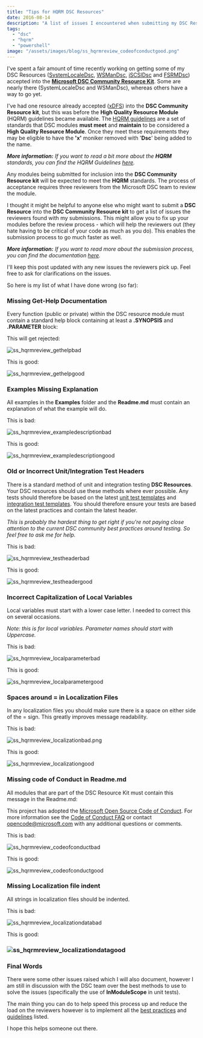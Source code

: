 ```yaml
---
title: "Tips for HQRM DSC Resources"
date: 2016-08-14
description: "A list of issues I encountered when submitting my DSC Resources to the Microsoft DSC Community Resource Kit. This may help you avoid the same issues."
tags:
  - "dsc"
  - "hqrm"
  - "powershell"
image: "/assets/images/blog/ss_hqrmreview_codeofconductgood.png"
---
```


I've spent a fair amount of time recently working on getting some of my DSC Resources ([SystemLocaleDsc](https://github.com/PlagueHO/SystemLocaleDsc), [WSManDsc](https://github.com/PlagueHO/WSManDsc), [iSCSIDsc](https://github.com/PlagueHO/iSCSIDsc) and [FSRMDsc](https://github.com/PlagueHO/FSRMDsc)) accepted into the **[Microsoft DSC Community Resource Kit](https://github.com/PowerShell/DscResources)**. Some are nearly there (SystemLocaleDsc and WSManDsc), whereas others have a way to go yet.

I've had one resource already accepted ([xDFS](https://github.com/PowerShell/xDFS)) into the **DSC Community Resource kit**, but this was before the **High Quality Resource Module** (HQRM) guidelines became available. The [HQRM guidelines](https://github.com/PowerShell/DscResources/blob/master/HighQualityModuleGuidelines.md) are a set of standards that DSC modules **must meet** and **maintain** to be considered a **High Quality Resource Module**. Once they meet these requirements they may be eligible to have the **'x'** moniker removed with '**Dsc**' being added to the name.

_**More information:** If you want to read a bit more about the **HQRM** standards, you can find the HQRM Guidelines [here](https://github.com/PowerShell/DscResources/blob/master/HighQualityModuleGuidelines.md)._

Any modules being submitted for inclusion into the **DSC Community Resource kit** will be expected to meet the **HQRM** standards. The process of acceptance requires three reviewers from the Microsoft DSC team to review the module.

I thought it might be helpful to anyone else who might want to submit a **DSC Resource** into the **DSC Community Resource kit** to get a list of issues the reviewers found with my submissions. This might allow you to fix up your modules before the review process - which will help the reviewers out (they hate having to be critical of your code as much as you do). This enables the submission process to go much faster as well.

_**More information:** If you want to read more about the submission process, you can find the documentation [here](https://github.com/PowerShell/DscResources/blob/master/NewResourceModuleSubmissions.md)._

I'll keep this post updated with any new issues the reviewers pick up. Feel free to ask for clarifications on the issues.

So here is my list of what I have done wrong (so far):

### Missing Get-Help Documentation

Every function (public or private) within the DSC resource module must contain a standard help block containing at least a **.SYNOPSIS** and **.PARAMETER** block:

This will get rejected:

![ss_hqrmreview_gethelpbad](/assets/images/blog/ss_hqrmreview_gethelpbad.png)

This is good:

![ss_hqrmreview_gethelpgood](/assets/images/blog/ss_hqrmreview_gethelpgood.png)

### Examples Missing Explanation

All examples in the **Examples** folder and the **Readme.md** must contain an explanation of what the example will do.

This is bad:

![ss_hqrmreview_exampledescriptionbad](/assets/images/blog/ss_hqrmreview_exampledescriptionbad.png)

This is good:

![ss_hqrmreview_exampledescriptiongood](/assets/images/blog/ss_hqrmreview_exampledescriptiongood.png)

### Old or Incorrect Unit/Integration Test Headers

There is a standard method of unit and integration testing **DSC Resources**. Your DSC resources should use these methods where ever possible. Any tests should therefore be based on the latest [unit test templates](https://github.com/PowerShell/DscResources/blob/master/Tests.Template/unit_template.ps1) and [integration test templates](https://github.com/PowerShell/DscResources/blob/master/Tests.Template/integration_template.ps1). You should therefore ensure your tests are based on the latest practices and contain the latest header.

_This is probably the hardest thing to get right if you're not paying close attention to the current DSC community best practices around testing. So feel free to ask me for help._

This is bad:

![ss_hqrmreview_testheaderbad](/assets/images/blog/ss_hqrmreview_testheaderbad.png)

This is good:

![ss_hqrmreview_testheadergood](/assets/images/blog/ss_hqrmreview_testheadergood.png)

### Incorrect Capitalization of Local Variables

Local variables must start with a lower case letter. I needed to correct this on several occasions.

_Note: this is for local variables. Parameter names should start with Uppercase._

This is bad:

![ss_hqrmreview_localparameterbad](/assets/images/blog/ss_hqrmreview_localparameterbad.png)

This is good:

![ss_hqrmreview_localparametergood](/assets/images/blog/ss_hqrmreview_localparametergood.png)

### Spaces around = in Localization Files

In any localization files you should make sure there is a space on either side of the = sign. This greatly improves message readability.

This is bad:

![ss_hqrmreview_localizationbad.png](/assets/images/blog/ss_hqrmreview_localizationbad.png)

This is good:

![ss_hqrmreview_localizationgood](/assets/images/blog/ss_hqrmreview_localizationgood.png)

### Missing code of Conduct in Readme.md

All modules that are part of the DSC Resource Kit must contain this message in the Readme.md:

This project has adopted the [Microsoft Open Source Code of Conduct](https://opensource.microsoft.com/codeofconduct/).
For more information see the [Code of Conduct FAQ](https://opensource.microsoft.com/codeofconduct/faq/) or contact opencode@microsoft.com with any additional questions or comments.

This is bad:

![ss_hqrmreview_codeofconductbad](/assets/images/blog/ss_hqrmreview_codeofconductbad.png)

This is good:

![ss_hqrmreview_codeofconductgood](/assets/images/blog/ss_hqrmreview_codeofconductgood.png)

### Missing Localization file indent

All strings in localization files should be indented.

This is bad:

![ss_hqrmreview_localizationdatabad](/assets/images/blog/ss_hqrmreview_localizationdatabad.png)

This is good:

### ![ss_hqrmreview_localizationdatagood](/assets/images/blog/ss_hqrmreview_localizationdatagood.png)

### Final Words

There were some other issues raised which I will also document, however I am still in discussion with the DSC team over the best methods to use to solve the issues (specifically the use of **InModuleScope** in unit tests).

The main thing you can do to help speed this process up and reduce the load on the reviewers however is to implement all the [best practices](https://github.com/PowerShell/DscResources/blob/master/BestPractices.md) and [guidelines](https://github.com/PowerShell/DscResources/blob/master/StyleGuidelines.md) listed.

I hope this helps someone out there.
